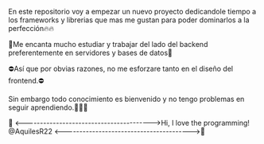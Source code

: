 En este repositorio voy a empezar un nuevo proyecto dedicandole tiempo a los frameworks y librerias que mas me gustan para poder dominarlos a la perfección​🔥​​🔥​



💎​Me encanta mucho estudiar y trabajar del lado del backend preferentemente en servidores y bases de datos💎​ 

⛔​Así que por obvias razones, no me esforzare tanto en el diseño del frontend.⛔​

Sin embargo todo conocimiento es bienvenido y no tengo problemas en seguir aprendiendo.​💯​💯​💯​

💞️ <---------------------------------------->Hi, I love the programming! @AquilesR22 <---------------------------------------->💞​
